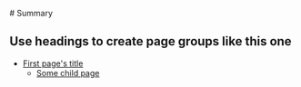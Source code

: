 ‌# Summary​

## Use headings to create page groups like this one​

* [First page's title](theory/README.md)    
    * [Some child page](theory/paradigm.md)    
    
<!-- * [Second page's title](page2/README.md)    
    * [Some child page](page2/page2-1.md)    
    * [Some other child page](part2/page2-2.md)     -->
    
<!-- ## A second-page group​

* [Yet another page](another-page.md) -->
